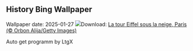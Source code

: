 ## History Bing Wallpaper
Wallpaper date: 2025-01-27
![](https://www.bing.com/th?id=OHR.ParisSnow_FR-FR5265906192_UHD.jpg&w=1000)Download: [La tour Eiffel sous la neige, Paris (© Orbon Alija/Getty Images)](https://www.bing.com/th?id=OHR.ParisSnow_FR-FR5265906192_UHD.jpg)

Auto get programm by LtgX
